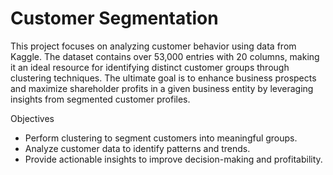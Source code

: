 # Customer Segmentation
This project focuses on analyzing customer behavior using data from Kaggle. The dataset contains over 53,000 entries with 20 columns, making it an ideal resource for identifying distinct customer groups through clustering techniques. The ultimate goal is to enhance business prospects and maximize shareholder profits in a given business entity by leveraging insights from segmented customer profiles.

Objectives

* Perform clustering to segment customers into meaningful groups.
* Analyze customer data to identify patterns and trends.
* Provide actionable insights to improve decision-making and profitability.
